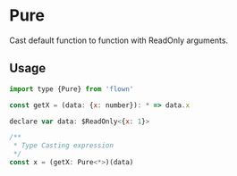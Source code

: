 # Pure

Cast default function to function with ReadOnly arguments.

## Usage

```js
import type {Pure} from 'flown'

const getX = (data: {x: number}): * => data.x

declare var data: $ReadOnly<{x: 1}>

/**
 * Type Casting expression
 */
const x = (getX: Pure<*>)(data)
